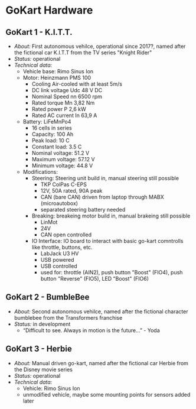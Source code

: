 # GoKart Hardware

## GoKart 1 - K.I.T.T.
* *About:* First autonomous vehilce, operational since 2017?, named after the fictional car K.I.T.T from the TV series "Knight Rider"
* *Status:* operational
* *Technical data:*
    * Vehicle base: Rimo Sinus Ion
    * Motor: Heinzmann PMS 100
       * Cooling Air-cooled with at least 5m/s
        * DC link voltage Udc 48 V DC
        * Nominal Speed nn 6500 rpm
       * Rated torque Mn 3,82 Nm
       * Rated power P 2,6 kW
       * Rated AC current In 63,9 A 
    * Battery: LiFeMnPo4
       * 16 cells in series
        * Capacity: 100 Ah
        * Peak load: 10 C
        * Constant load: 3.5 C
        * Nominal voltage: 51.2 V
        * Maximum voltage: 57.12 V
        * Minimum voltage: 44.8 V
    * Modifications:
        * Steering: Steering unit build in, manual steering still possible
            * TKP ColPas C-EPS     
            * 12V, 50A rated, 90A peak
            * CAN (bare CAN) driven from laptop through MABX (microautobox)
            * separated steering battery needed
        * Breaking: breakeing motor build in, manual brakeing still possible
            * LinMot 
            * 24V
            * CAN open controlled
        * IO Interface: IO board to interact with basic go-kart comntrolls like throttle, buttons, etc.
            * LabJack U3 HV
            * USB powered
            * USB controlled
            * used for: throttle (AIN2), push button "Boost" (FIO4), push button "Reverse" (FIO5), LED "Boost" (FIO6)
    
 ## GoKart 2 - BumbleBee
* *About:* Second autonomous vehilce, named after the fictional character bumblebee from the Transformers franchise
* *Status:* in development
    * “Difficult to see. Always in motion is the future…” - Yoda

## GoKart 3 - Herbie
* *About:* Manual driven go-kart, named after the fictional car Herbie from the Disney movie series  
* *Status:* operational
* *Technical data:*   
    * Vehicle: Rimo Sinus Ion
    * unmodified vehicle, maybe some mounting points for sensors added later
    
    



